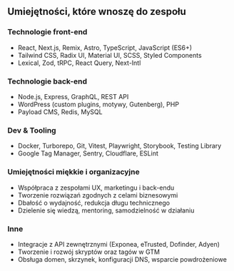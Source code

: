 ## Umiejętności, które wnoszę do zespołu

### Technologie front-end

- React, Next.js, Remix, Astro, TypeScript, JavaScript (ES6+)
- Tailwind CSS, Radix UI, Material UI, SCSS, Styled Components
- Lexical, Zod, tRPC, React Query, Next-Intl

### Technologie back-end

- Node.js, Express, GraphQL, REST API
- WordPress (custom plugins, motywy, Gutenberg), PHP
- Payload CMS, Redis, MySQL

### Dev & Tooling

- Docker, Turborepo, Git, Vitest, Playwright, Storybook, Testing Library
- Google Tag Manager, Sentry, Cloudflare, ESLint

### Umiejętności miękkie i organizacyjne

- Współpraca z zespołami UX, marketingu i back-endu
- Tworzenie rozwiązań zgodnych z celami biznesowymi
- Dbałość o wydajność, redukcja długu technicznego
- Dzielenie się wiedzą, mentoring, samodzielność w działaniu

### Inne

- Integracje z API zewnętrznymi (Exponea, eTrusted, Dofinder, Adyen)
- Tworzenie i rozwój skryptów oraz tagów w GTM
- Obsługa domen, skrzynek, konfiguracji DNS, wsparcie powdrożeniowe
